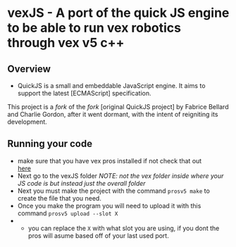 # vexJS - A port of the quick JS engine to be able to run vex robotics through vex v5 c++

## Overview

- QuickJS is a small and embeddable JavaScript engine. It aims to support the latest
[ECMAScript] specification.

This project is a _fork_ of the _fork_ [original QuickJS project] by Fabrice Bellard and Charlie Gordon, after it went dormant, with the intent of reigniting its development.

## Running your code
- make sure that you have vex pros installed if not check that out  
[here](https://pros.cs.purdue.edu/)
- Next go to the vexJS folder *NOTE: not the vex folder inside where your JS code is but instead just the overall folder*
- Next you must make the project with the command `prosv5 make` to create the file that you need.
- Once you make the program you will need to upload it with this command `prosv5 upload --slot X`
- - you can replace the `X` with what slot you are using, if you dont the pros will asume based off of your last used port. 


